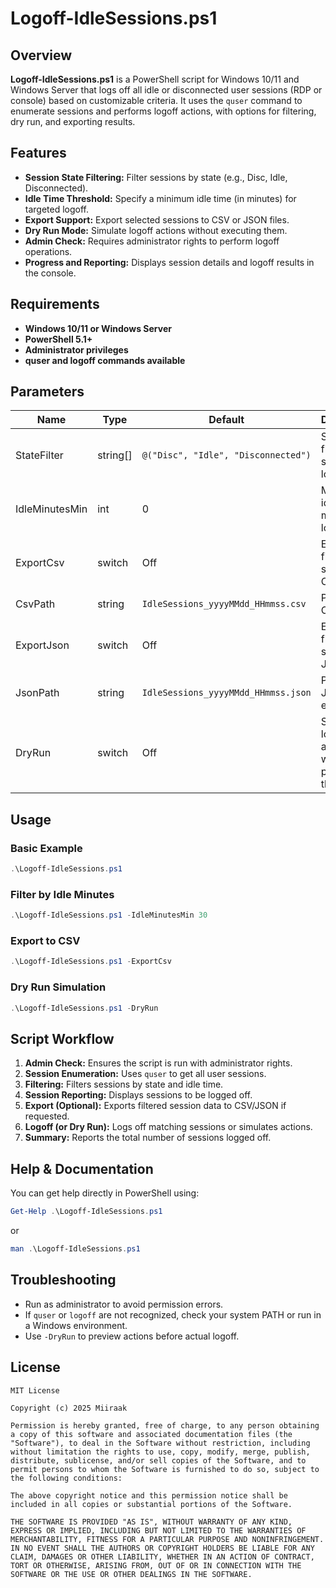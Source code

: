 # Logoff-IdleSessions.ps1

## Overview
**Logoff-IdleSessions.ps1** is a PowerShell script for Windows 10/11 and Windows Server that logs off all idle or disconnected user sessions (RDP or console) based on customizable criteria. It uses the `quser` command to enumerate sessions and performs logoff actions, with options for filtering, dry run, and exporting results.

## Features
- **Session State Filtering:** Filter sessions by state (e.g., Disc, Idle, Disconnected).
- **Idle Time Threshold:** Specify a minimum idle time (in minutes) for targeted logoff.
- **Export Support:** Export selected sessions to CSV or JSON files.
- **Dry Run Mode:** Simulate logoff actions without executing them.
- **Admin Check:** Requires administrator rights to perform logoff operations.
- **Progress and Reporting:** Displays session details and logoff results in the console.

## Requirements
- **Windows 10/11 or Windows Server**
- **PowerShell 5.1+**
- **Administrator privileges**
- **quser and logoff commands available**

## Parameters
| Name         | Type     | Default                                   | Description                                                  |
|--------------|----------|-------------------------------------------|--------------------------------------------------------------|
| StateFilter  | string[] | `@("Disc", "Idle", "Disconnected")`       | States to filter for session logoff.                         |
| IdleMinutesMin| int     | 0                                         | Minimum idle time in minutes for logoff.                     |
| ExportCsv    | switch   | Off                                       | Export filtered sessions to CSV.                             |
| CsvPath      | string   | `IdleSessions_yyyyMMdd_HHmmss.csv`        | Path for CSV export.                                         |
| ExportJson   | switch   | Off                                       | Export filtered sessions to JSON.                            |
| JsonPath     | string   | `IdleSessions_yyyyMMdd_HHmmss.json`       | Path for JSON export.                                        |
| DryRun       | switch   | Off                                       | Show logoff actions without performing them.                 |

## Usage

### Basic Example
```powershell
.\Logoff-IdleSessions.ps1
```

### Filter by Idle Minutes
```powershell
.\Logoff-IdleSessions.ps1 -IdleMinutesMin 30
```

### Export to CSV
```powershell
.\Logoff-IdleSessions.ps1 -ExportCsv
```

### Dry Run Simulation
```powershell
.\Logoff-IdleSessions.ps1 -DryRun
```

## Script Workflow
1. **Admin Check:** Ensures the script is run with administrator rights.
2. **Session Enumeration:** Uses `quser` to get all user sessions.
3. **Filtering:** Filters sessions by state and idle time.
4. **Session Reporting:** Displays sessions to be logged off.
5. **Export (Optional):** Exports filtered session data to CSV/JSON if requested.
6. **Logoff (or Dry Run):** Logs off matching sessions or simulates actions.
7. **Summary:** Reports the total number of sessions logged off.

## Help & Documentation
You can get help directly in PowerShell using:

```powershell
Get-Help .\Logoff-IdleSessions.ps1
```

or

```powershell
man .\Logoff-IdleSessions.ps1
```

## Troubleshooting
- Run as administrator to avoid permission errors.
- If `quser` or `logoff` are not recognized, check your system PATH or run in a Windows environment.
- Use `-DryRun` to preview actions before actual logoff.

## License
```
MIT License

Copyright (c) 2025 Miiraak

Permission is hereby granted, free of charge, to any person obtaining a copy of this software and associated documentation files (the "Software"), to deal in the Software without restriction, including without limitation the rights to use, copy, modify, merge, publish, distribute, sublicense, and/or sell copies of the Software, and to permit persons to whom the Software is furnished to do so, subject to the following conditions:

The above copyright notice and this permission notice shall be included in all copies or substantial portions of the Software.

THE SOFTWARE IS PROVIDED "AS IS", WITHOUT WARRANTY OF ANY KIND, EXPRESS OR IMPLIED, INCLUDING BUT NOT LIMITED TO THE WARRANTIES OF MERCHANTABILITY, FITNESS FOR A PARTICULAR PURPOSE AND NONINFRINGEMENT. IN NO EVENT SHALL THE AUTHORS OR COPYRIGHT HOLDERS BE LIABLE FOR ANY CLAIM, DAMAGES OR OTHER LIABILITY, WHETHER IN AN ACTION OF CONTRACT, TORT OR OTHERWISE, ARISING FROM, OUT OF OR IN CONNECTION WITH THE SOFTWARE OR THE USE OR OTHER DEALINGS IN THE SOFTWARE.
```